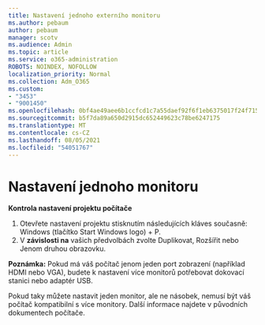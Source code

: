 ```yaml
---
title: Nastavení jednoho externího monitoru
ms.author: pebaum
author: pebaum
manager: scotv
ms.audience: Admin
ms.topic: article
ms.service: o365-administration
ROBOTS: NOINDEX, NOFOLLOW
localization_priority: Normal
ms.collection: Adm_O365
ms.custom:
- "3453"
- "9001450"
ms.openlocfilehash: 0bf4ae49aee6b1ccfcd1c7a55daef92f6f1eb6375017f24f715264235460c3ef
ms.sourcegitcommit: b5f7da89a650d2915dc652449623c78be6247175
ms.translationtype: MT
ms.contentlocale: cs-CZ
ms.lasthandoff: 08/05/2021
ms.locfileid: "54051767"
---
```

# <a name="set-up-one-monitor"></a>Nastavení jednoho monitoru

**Kontrola nastavení projektu počítače**

1. Otevřete nastavení projektu stisknutím následujících kláves současně: Windows (tlačítko Start Windows logo) + P.
2. V **závislosti na** vašich předvolbách zvolte Duplikovat, Rozšířit nebo Jenom druhou obrazovku. 

**Poznámka:** Pokud má váš počítač jenom jeden port zobrazení (například HDMI nebo VGA), budete k nastavení více monitorů potřebovat dokovací stanici nebo adaptér USB.

Pokud taky můžete nastavit jeden monitor, ale ne násobek, nemusí být váš počítač kompatibilní s více monitory. Další informace najdete v původních dokumentech počítače.